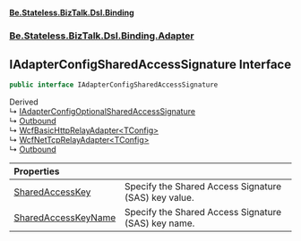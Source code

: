#### [Be.Stateless.BizTalk.Dsl.Binding](README.md 'README')
### [Be.Stateless.BizTalk.Dsl.Binding.Adapter](Be.Stateless.BizTalk.Dsl.Binding.Adapter.md 'Be.Stateless.BizTalk.Dsl.Binding.Adapter')

## IAdapterConfigSharedAccessSignature Interface

```csharp
public interface IAdapterConfigSharedAccessSignature
```

Derived  
&#8627; [IAdapterConfigOptionalSharedAccessSignature](IAdapterConfigOptionalSharedAccessSignature.md 'Be.Stateless.BizTalk.Dsl.Binding.Adapter.IAdapterConfigOptionalSharedAccessSignature')  
&#8627; [Outbound](WcfBasicHttpAdapter.Outbound.md 'Be.Stateless.BizTalk.Dsl.Binding.Adapter.WcfBasicHttpAdapter.Outbound')  
&#8627; [WcfBasicHttpRelayAdapter&lt;TConfig&gt;](WcfBasicHttpRelayAdapter_TConfig_.md 'Be.Stateless.BizTalk.Dsl.Binding.Adapter.WcfBasicHttpRelayAdapter<TConfig>')  
&#8627; [WcfNetTcpRelayAdapter&lt;TConfig&gt;](WcfNetTcpRelayAdapter_TConfig_.md 'Be.Stateless.BizTalk.Dsl.Binding.Adapter.WcfNetTcpRelayAdapter<TConfig>')  
&#8627; [Outbound](WcfWebHttpAdapter.Outbound.md 'Be.Stateless.BizTalk.Dsl.Binding.Adapter.WcfWebHttpAdapter.Outbound')

| Properties | |
| :--- | :--- |
| [SharedAccessKey](IAdapterConfigSharedAccessSignature.SharedAccessKey.md 'Be.Stateless.BizTalk.Dsl.Binding.Adapter.IAdapterConfigSharedAccessSignature.SharedAccessKey') | Specify the Shared Access Signature (SAS) key value. |
| [SharedAccessKeyName](IAdapterConfigSharedAccessSignature.SharedAccessKeyName.md 'Be.Stateless.BizTalk.Dsl.Binding.Adapter.IAdapterConfigSharedAccessSignature.SharedAccessKeyName') | Specify the Shared Access Signature (SAS) key name. |
